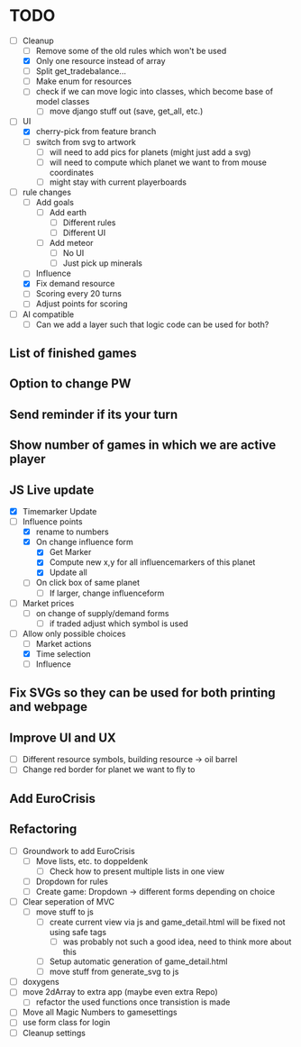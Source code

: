 # TODO

- [ ] Cleanup
  - [ ] Remove some of the old rules which won't be used
  - [x] Only one resource instead of array
  - [ ] Split get_tradebalance...
  - [ ] Make enum for resources
  - [ ] check if we can move logic into classes, which become base of model classes
    - [ ] move django stuff out (save, get_all, etc.)
- [ ] UI
  - [x] cherry-pick from feature branch
  - [ ] switch from svg to artwork
    - [ ] will need to add pics for planets (might just add a svg)
    - [ ] will need to compute which planet we want to from mouse coordinates
    - [ ] might stay with current playerboards
- [ ] rule changes
  - [ ] Add goals
    - [ ] Add earth
      - [ ] Different rules
      - [ ] Different UI
    - [ ] Add meteor
      - [ ] No UI
      - [ ] Just pick up minerals
  - [ ] Influence
  - [x] Fix demand resource
  - [ ] Scoring every 20 turns
  - [ ] Adjust points for scoring
- [ ] AI compatible
  - [ ] Can we add a layer such that logic code can be used for both?

## **List of finished games**

## **Option to change PW**

## **Send reminder if its your turn**

## **Show number of games in which we are active player**

## **JS Live update**

- [x] Timemarker Update
- [ ] Influence points
  - [x] rename to numbers
  - [x] On change influence form
    - [x] Get Marker
    - [x] Compute new x,y for all influencemarkers of this planet
    - [x] Update all
  - [ ] On click box of same planet
    - [ ] If larger, change influenceform
- [ ] Market prices
  - [ ] on change of supply/demand forms
    - [ ] if traded adjust which symbol is used
- [ ] Allow only possible choices
  - [ ] Market actions
  - [x] Time selection
  - [ ] Influence

## **Fix SVGs so they can be used for both printing and webpage**

## **Improve UI and UX**

- [ ] Different resource symbols, building resource -> oil barrel
- [ ] Change red border for planet we want to fly to

## **Add EuroCrisis**

## **Refactoring**

- [ ] Groundwork to add EuroCrisis
  - [ ] Move lists, etc. to doppeldenk
    - [ ] Check how to present multiple lists in one view
  - [ ] Dropdown for rules
  - [ ] Create game: Dropdown -> different forms depending on choice
- [ ] Clear seperation of MVC
  - [ ] move stuff to js
    - [ ] create current view via js and game_detail.html will be fixed not using safe tags
      - [ ] was probably not such a good idea, need to think more about this
    - [ ] Setup automatic generation of game_detail.html
    - [ ] move stuff from generate_svg to js
- [ ] doxygens
- [ ] move 2dArray to extra app (maybe even extra Repo)
  - [ ] refactor the used functions once transistion is made
- [ ] Move all Magic Numbers to gamesettings
- [ ] use form class for login
- [ ] Cleanup settings
